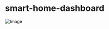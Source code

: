 # smart-home-dashboard
![Image](https://github.com/user-attachments/assets/cbe51095-50f0-45b8-891e-55c361f48aea)

